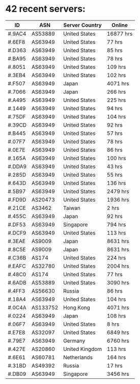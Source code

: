 # 42 recent servers:

| ID | ASN | Server Country | Online |
| ------ | ------ | ------ | ------ |
| #.9AC4 | AS53889 | United States | 16877 hrs |
| #.6EF8 | AS63949 | United States | 77 hrs |
| #.D363 | AS63949 | United States | 85 hrs |
| #.BA95 | AS63949 | United States | 78 hrs |
| #.8051 | AS63949 | United States | 109 hrs |
| #.3EB4 | AS63949 | United States | 102 hrs |
| #.F507 | AS63949 | Japan | 4071 hrs |
| #.7066 | AS63949 | Japan | 266 hrs |
| #.A495 | AS63949 | United States | 225 hrs |
| #.1449 | AS63949 | United States | 94 hrs |
| #.75DF | AS63949 | United States | 104 hrs |
| #.39CD | AS63949 | United States | 92 hrs |
| #.B445 | AS63949 | United States | 57 hrs |
| #.07F7 | AS63949 | United States | 78 hrs |
| #.0E7E | AS63949 | United States | 86 hrs |
| #.165A | AS63949 | United States | 100 hrs |
| #.DDA9 | AS63949 | United States | 43 hrs |
| #.285D | AS63949 | United States | 55 hrs |
| #.643D | AS63949 | United States | 136 hrs |
| #.5B97 | AS63949 | United States | 2479 hrs |
| #.FD9D | AS20473 | United States | 1936 hrs |
| #.21CE | AS3462 | Taiwan | 2 hrs |
| #.455C | AS63949 | Japan | 92 hrs |
| #.DF53 | AS63949 | Singapore | 794 hrs |
| #.DCF9 | AS63949 | United States | 113 hrs |
| #.3EAE | AS9009 | Japan | 8631 hrs |
| #.8C5E | AS9009 | Japan | 8631 hrs |
| #.C36B | AS174 | United States | 224 hrs |
| #.EAFC | AS32780 | United States | 2004 hrs |
| #.48C0 | AS174 | United States | 77 hrs |
| #.6ADB | AS53889 | United States | 3090 hrs |
| #.4FF3 | AS56630 | Russia | 86 hrs |
| #.18A4 | AS63949 | United States | 104 hrs |
| #.0C4A | AS133752 | Hong Kong | 4071 hrs |
| #.0224 | AS63949 | Japan | 108 hrs |
| #.06F7 | AS63949 | United States | 8 hrs |
| #.E7E8 | AS32097 | United States | 6849 hrs |
| #.79E7 | AS63949 | Germany | 6760 hrs |
| #.427E | AS20860 | United Kingdom | 113 hrs |
| #.6E61 | AS60781 | Netherlands | 164 hrs |
| #.31BD | AS49392 | Russia | 17 hrs |
| #.DB09 | AS63949 | Singapore | 3456 hrs |


